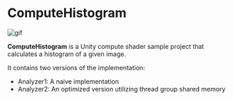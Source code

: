 # ComputeHistogram

![gif](https://user-images.githubusercontent.com/343936/185548371-52e7f857-f21f-4d15-853b-0b81c548fc11.gif)

**ComputeHistogram** is a Unity compute shader sample project that calculates a histogram of a given image.

It contains two versions of the implementation:

- Analyzer1: A naive implementation
- Analyzer2: An optimized version utilizing thread group shared memory
